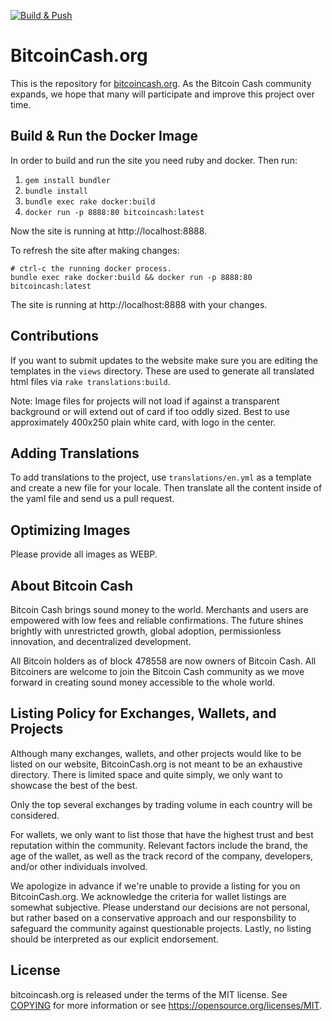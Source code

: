 [![Build & Push](https://github.com/zquestz/bitcoincash/actions/workflows/build_and_push.yml/badge.svg?branch=master)](https://github.com/zquestz/bitcoincash/actions/workflows/build_and_push.yml?query=branch%3Amaster)

# BitcoinCash.org

This is the repository for [bitcoincash.org](https://bitcoincash.org). As the Bitcoin Cash community expands, we hope that many will participate and improve this project over time.

## Build & Run the Docker Image

In order to build and run the site you need ruby and docker. Then run:

1. `gem install bundler`
2. `bundle install`
3. `bundle exec rake docker:build`
4. `docker run -p 8888:80 bitcoincash:latest`

Now the site is running at http://localhost:8888.

To refresh the site after making changes:

```
# ctrl-c the running docker process.
bundle exec rake docker:build && docker run -p 8888:80 bitcoincash:latest
```

The site is running at http://localhost:8888 with your changes.

## Contributions

If you want to submit updates to the website make sure you are editing the templates in the `views` directory. These are used to generate all translated html files via `rake translations:build`.

Note: Image files for projects will not load if against a transparent background or will extend out of card if too oddly sized. Best to use approximately 400x250 plain white card, with logo in the center.

## Adding Translations

To add translations to the project, use `translations/en.yml` as a template and create a new file for your locale. Then translate all the content inside of the yaml file and send us a pull request.

## Optimizing Images

Please provide all images as WEBP.

## About Bitcoin Cash

Bitcoin Cash brings sound money to the world. Merchants and users are empowered with low fees and reliable confirmations. The future shines brightly with unrestricted growth, global adoption, permissionless innovation, and decentralized development.

All Bitcoin holders as of block 478558 are now owners of Bitcoin Cash. All Bitcoiners are welcome to join the Bitcoin Cash community as we move forward in creating sound money accessible to the whole world.

## Listing Policy for Exchanges, Wallets, and Projects

Although many exchanges, wallets, and other projects would like to be listed on our website, BitcoinCash.org is not meant
to be an exhaustive directory. There is limited space and quite simply, we only want to showcase the best of the best.

Only the top several exchanges by trading volume in each country will be considered.

For wallets, we only want to list those that have the highest trust and best reputation within the community. Relevant factors include the brand, the age of the wallet, as well as the track record of the company, developers, and/or other individuals involved.

We apologize in advance if we're unable to provide a listing for you on BitcoinCash.org. We acknowledge the criteria for wallet listings are somewhat subjective. Please understand our decisions are not personal, but rather based on a conservative approach and our responsbility to safeguard the community against questionable projects. Lastly, no listing should be interpreted as our explicit endorsement.

## License

bitcoincash.org is released under the terms of the MIT license. See [COPYING](COPYING) for more
information or see https://opensource.org/licenses/MIT.
